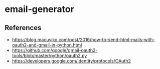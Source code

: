 # email-generator

## References

-  https://blog.macuyiko.com/post/2016/how-to-send-html-mails-with-oauth2-and-gmail-in-python.html
-  https://github.com/google/gmail-oauth2-tools/blob/master/python/oauth2.py
-  https://developers.google.com/identity/protocols/OAuth2